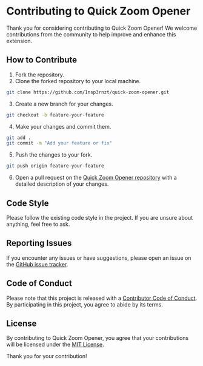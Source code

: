# Contributing to Quick Zoom Opener

Thank you for considering contributing to Quick Zoom Opener! We welcome contributions from the community to help improve and enhance this extension.

## How to Contribute

1. Fork the repository.
2. Clone the forked repository to your local machine.

```bash
git clone https://github.com/1nsp3rnzt/quick-zoom-opener.git
```

3. Create a new branch for your changes.

```bash
git checkout -b feature-your-feature
```

4. Make your changes and commit them.

```bash
git add .
git commit -m "Add your feature or fix"
```

5. Push the changes to your fork.

```bash
git push origin feature-your-feature
```

6. Open a pull request on the [Quick Zoom Opener repository](https://github.com/1nsp3rnzt/quick-zoom-opener) with a detailed description of your changes.

## Code Style

Please follow the existing code style in the project. If you are unsure about anything, feel free to ask.

## Reporting Issues

If you encounter any issues or have suggestions, please open an issue on the [GitHub issue tracker](https://github.com/1nsp3rnzt/quick-zoom-opener/issues).

## Code of Conduct

Please note that this project is released with a [Contributor Code of Conduct](CODE_OF_CONDUCT.md). By participating in this project, you agree to abide by its terms.

## License

By contributing to Quick Zoom Opener, you agree that your contributions will be licensed under the [MIT License](LICENSE).

Thank you for your contribution!
